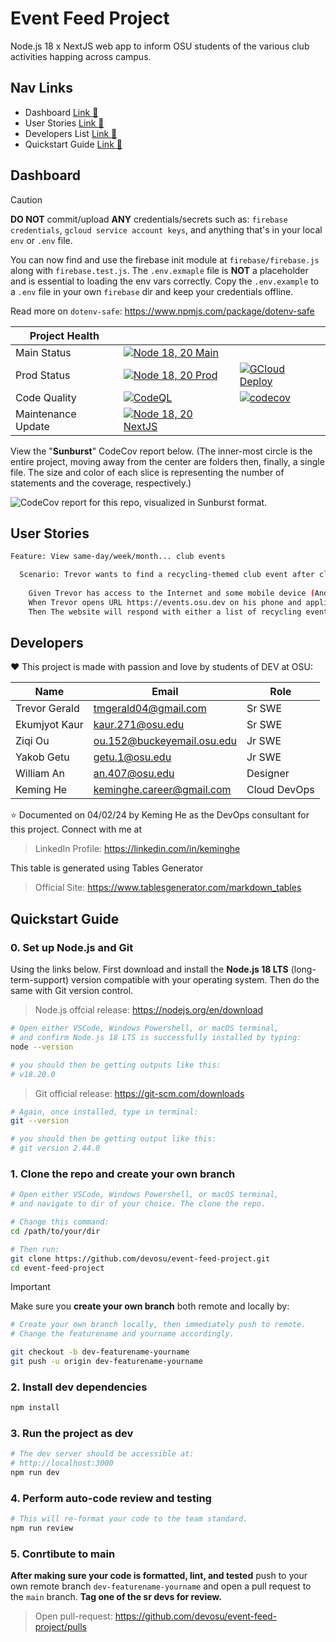 # Event Feed Project

Node.js 18 x NextJS web app to inform OSU students of the various club activities happing across campus. 

## Nav Links

* Dashboard [Link :link:](https://github.com/devosu/event-feed-project?tab=readme-ov-file#dashboard)
* User Stories [Link :link:](https://github.com/devosu/event-feed-project?tab=readme-ov-file#user-stories)
* Developers List [Link :link:](https://github.com/devosu/event-feed-project?tab=readme-ov-file#developers)
* Quickstart Guide [Link :link:](https://github.com/devosu/event-feed-project?tab=readme-ov-file#quickstart-guide)

## Dashboard

> [!CAUTION]
> **DO NOT** commit/upload **ANY** credentials/secrets such as: `firebase credentials`, `gcloud service account keys`, and anything that's in your local `env` or `.env` file. 
>
> You can now find and use the firebase init module at `firebase/firebase.js` along with `firebase.test.js`. The `.env.exmaple` file is **NOT** a placeholder and is essential to loading the env vars correctly. Copy the `.env.example` to a `.env` file in your own `firebase` dir and keep your credentials offline.
>
> Read more on `dotenv-safe`: https://www.npmjs.com/package/dotenv-safe

| Project Health | | |
|---|---|---|
| Main Status | [![Node 18, 20 Main](https://github.com/devosu/event-feed-project/actions/workflows/main-status.yml/badge.svg)](https://github.com/devosu/event-feed-project/actions/workflows/main-status.yml) ||
| Prod Status | [![Node 18, 20 Prod](https://github.com/devosu/event-feed-project/actions/workflows/production-status.yml/badge.svg)](https://github.com/devosu/event-feed-project/actions/workflows/production-status.yml) | [![GCloud Deploy](https://github.com/devosu/event-feed-project/actions/workflows/production-deploy.yml/badge.svg?branch=production)](https://github.com/devosu/event-feed-project/actions/workflows/production-deploy.yml) |
| Code Quality | [![CodeQL](https://github.com/devosu/event-feed-project/actions/workflows/github-code-scanning/codeql/badge.svg)](https://github.com/devosu/event-feed-project/actions/workflows/github-code-scanning/codeql) | [![codecov](https://codecov.io/gh/devosu/event-feed-project/graph/badge.svg?token=N56MUQG4NS)](https://codecov.io/gh/devosu/event-feed-project) |
| Maintenance Update | [![Node 18, 20 NextJS](https://github.com/devosu/event-feed-project/actions/workflows/maintenance-status.yml/badge.svg)](https://github.com/devosu/event-feed-project/actions/workflows/maintenance-status.yml)

View the "**Sunburst**" CodeCov report below. (The inner-most circle is the entire project, moving away from the center are folders then, finally, a single file. The size and color of each slice is representing the number of statements and the coverage, respectively.)

![CodeCov report for this repo, visualized in Sunburst format.](https://codecov.io/gh/devosu/event-feed-project/graphs/sunburst.svg?token=N56MUQG4NS)

## User Stories

```bash
Feature: View same-day/week/month... club events

  Scenario: Trevor wants to find a recycling-themed club event after class at 3pm today 
    
    Given Trevor has access to the Internet and some mobile device (Android/iOS)
    When Trevor opens URL https://events.osu.dev on his phone and applies the reclycing tag filter
    Then The website will respond with either a list of recycling events (plus details) or related events if not found

```

## Developers

:heart: This project is made with passion and love by students of DEV at OSU:

| Name          | Email                      | Role         |
|---------------|----------------------------|--------------|
| Trevor Gerald | tmgerald04@gmail.com       | Sr SWE       |
| Ekumjyot Kaur | kaur.271@osu.edu           | Sr SWE       |
| Ziqi Ou       | ou.152@buckeyemail.osu.edu | Jr SWE       |
| Yakob Getu    | getu.1@osu.edu             | Jr SWE       |
| William An    | an.407@osu.edu             | Designer     |
| Keming He     | keminghe.career@gmail.com  | Cloud DevOps |

:star: Documented on 04/02/24 by Keming He as the DevOps consultant for this project. Connect with me at 

> LinkedIn Profile: https://linkedin.com/in/keminghe  

This table is generated using Tables Generator
> Official Site: https://www.tablesgenerator.com/markdown_tables

## Quickstart Guide

### 0. Set up Node.js and Git

Using the links below. First download and install the **Node.js 18 LTS** (long-term-support) version compatible with your operating system. Then do the same with Git version control.

> Node.js offcial release: https://nodejs.org/en/download

```bash
# Open either VSCode, Windows Powershell, or macOS terminal,
# and confirm Node.js 18 LTS is successfully installed by typing:
node --version

# you should then be getting outputs like this:
# v18.20.0
```

> Git official release: https://git-scm.com/downloads

```bash
# Again, once installed, type in terminal:
git --version

# you should then be getting output like this:
# git version 2.44.0
```

### 1. Clone the repo and create your own branch

```sh
# Open either VSCode, Windows Powershell, or macOS terminal,
# and navigate to dir of your choice. The clone the repo.

# Change this command:
cd /path/to/your/dir

# Then run:
git clone https://github.com/devosu/event-feed-project.git
cd event-feed-project
```

> [!IMPORTANT]
> Make sure you **create your own branch** both remote and locally by:
> ```bash
> # Create your own branch locally, then immediately push to remote.
> # Change the featurename and yourname accordingly.
> 
> git checkout -b dev-featurename-yourname
> git push -u origin dev-featurename-yourname
> ```

### 2. Install dev dependencies

```sh
npm install
```

### 3. Run the project as dev

```sh
# The dev server should be accessible at: 
# http://localhost:3000
npm run dev
```

### 4. Perform auto-code review and testing

```sh
# This will re-format your code to the team standard.
npm run review
```

### 5. Conrtibute to main

**After making sure your code is formatted, lint, and tested** push to your own remote branch `dev-featurename-yourname` and open a pull request to the `main` branch. **Tag one of the sr devs for review.**

> Open pull-request: https://github.com/devosu/event-feed-project/pulls
